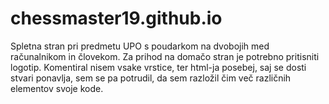 # chessmaster19.github.io
Spletna stran pri predmetu UPO s poudarkom na dvobojih med računalnikom in človekom. 
Za prihod na domačo stran je potrebno pritisniti logotip.
Komentiral nisem vsake vrstice, ter html-ja posebej, saj se dosti stvari ponavlja, sem se pa potrudil, da sem razložil čim več različnih elementov svoje kode.
